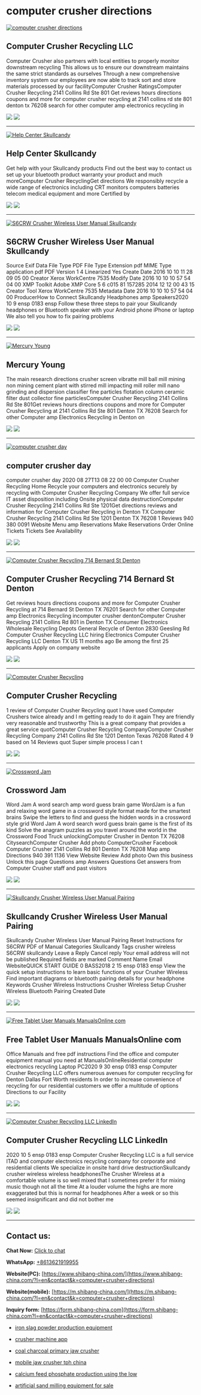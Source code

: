 # computer crusher directions

<a href="https://swt.shibang-china.com/?l=en&img&k=computer+crusher+directions" target="_blank">![computer crusher directions](http://static.shibang-china.com/all-800x300/1285.jpg)</a>

## Computer Crusher Recycling LLC
Computer Crusher also partners with local entities to properly monitor downstream recycling This allows us to ensure our downstream maintains the same strict standards as ourselves Through a new comprehensive inventory system our employees are now able to track sort and store materials processed by our facilityComputer Crusher RatingsComputer Crusher Recycling 2141 Collins Rd Ste 801 Get reviews hours directions coupons and more for computer crusher recycling at 2141 collins rd ste 801 denton tx 76208 search for other computer amp electronics recycling in


<a href="https://whatsapp.shibangsoft.com/WhatsApp.php" target="_blank" title="WhatsApp">![](http://static.shibang-china.com/icon/whatsapp.png)</a> <a href="https://swt.shibang-china.com/?l=en&icon&k=computer+crusher+directions" target="_blank">![](http://static.shibang-china.com/icon/chat-en.png)</a>

---

<a href="https://swt.shibang-china.com/?l=en&img&k=computer+crusher+directions" target="_blank">![Help Center Skullcandy](http://static.shibang-china.com/all-800x300/433.jpg)</a>

## Help Center Skullcandy
Get help with your Skullcandy products Find out the best way to contact us set up your bluetooth product warranty your product and much moreComputer Crusher RecyclingGet directions We responsibly recycle a wide range of electronics including CRT monitors computers batteries telecom medical equipment and more Certified by


<a href="https://whatsapp.shibangsoft.com/WhatsApp.php" target="_blank" title="WhatsApp">![](http://static.shibang-china.com/icon/whatsapp.png)</a> <a href="https://swt.shibang-china.com/?l=en&icon&k=computer+crusher+directions" target="_blank">![](http://static.shibang-china.com/icon/chat-en.png)</a>

---

<a href="https://swt.shibang-china.com/?l=en&img&k=computer+crusher+directions" target="_blank">![S6CRW Crusher Wireless User Manual Skullcandy](http://static.shibang-china.com/all-800x300/1191.jpg)</a>

## S6CRW Crusher Wireless User Manual Skullcandy
Source Exif Data File Type PDF File Type Extension pdf MIME Type application pdf PDF Version 1 4 Linearized Yes Create Date 2016 10 10 11 28 09 05 00 Creator Xerox WorkCentre 7535 Modify Date 2016 10 10 10 57 54 04 00 XMP Toolkit Adobe XMP Core 5 6 c015 81 157285 2014 12 12 00 43 15 Creator Tool Xerox WorkCentre 7535 Metadata Date 2016 10 10 10 57 54 04 00 ProducerHow to Connect Skullcandy Headphones amp Speakers2020 10 9 ensp 0183 ensp Follow these three steps to pair your Skullcandy headphones or Bluetooth speaker with your Android phone iPhone or laptop We also tell you how to fix pairing problems


<a href="https://whatsapp.shibangsoft.com/WhatsApp.php" target="_blank" title="WhatsApp">![](http://static.shibang-china.com/icon/whatsapp.png)</a> <a href="https://swt.shibang-china.com/?l=en&icon&k=computer+crusher+directions" target="_blank">![](http://static.shibang-china.com/icon/chat-en.png)</a>

---

<a href="https://swt.shibang-china.com/?l=en&img&k=computer+crusher+directions" target="_blank">![Mercury Young](http://static.shibang-china.com/all-800x300/1136.jpg)</a>

## Mercury Young
The main research directions crusher screen vibratte mill ball mill mining non mining cement plant with stirred mill impacting mill roller mill nano grinding and dispersion classifier fine particles flotation column ceramic filter dust collector fine particlesComputer Crusher Recycling 2141 Collins Rd Ste 801Get reviews hours directions coupons and more for Computer Crusher Recycling at 2141 Collins Rd Ste 801 Denton TX 76208 Search for other Computer amp Electronics Recycling in Denton on


<a href="https://whatsapp.shibangsoft.com/WhatsApp.php" target="_blank" title="WhatsApp">![](http://static.shibang-china.com/icon/whatsapp.png)</a> <a href="https://swt.shibang-china.com/?l=en&icon&k=computer+crusher+directions" target="_blank">![](http://static.shibang-china.com/icon/chat-en.png)</a>

---

<a href="https://swt.shibang-china.com/?l=en&img&k=computer+crusher+directions" target="_blank">![computer crusher day](http://static.shibang-china.com/all-800x300/153.jpg)</a>

## computer crusher day
computer crusher day 2020 08 27T13 08 22 00 00 Computer Crusher Recycling Home Recycle your computers and electronics securely by recycling with Computer Crusher Recycling Company We offer full service IT asset disposition including Onsite physical data destructionComputer Crusher Recycling 2141 Collins Rd Ste 1201Get directions reviews and information for Computer Crusher Recycling in Denton TX Computer Crusher Recycling 2141 Collins Rd Ste 1201 Denton TX 76208 1 Reviews 940 380 0091 Website Menu amp Reservations Make Reservations Order Online Tickets Tickets See Availability


<a href="https://whatsapp.shibangsoft.com/WhatsApp.php" target="_blank" title="WhatsApp">![](http://static.shibang-china.com/icon/whatsapp.png)</a> <a href="https://swt.shibang-china.com/?l=en&icon&k=computer+crusher+directions" target="_blank">![](http://static.shibang-china.com/icon/chat-en.png)</a>

---

<a href="https://swt.shibang-china.com/?l=en&img&k=computer+crusher+directions" target="_blank">![Computer Crusher Recycling 714 Bernard St Denton](http://static.shibang-china.com/all-800x300/1367.jpg)</a>

## Computer Crusher Recycling 714 Bernard St Denton
Get reviews hours directions coupons and more for Computer Crusher Recycling at 714 Bernard St Denton TX 76201 Search for other Computer amp Electronics Recycling incomputer crusher dentonComputer Crusher Recycling 2141 Collins Rd 801 in Denton TX Consumer Electronics Wholesale Recycling Depots General Recycle of Denton 2830 Geesling Rd Computer Crusher Recycling LLC hiring Electronics Computer Crusher Recycling LLC Denton TX US 11 months ago Be among the first 25 applicants Apply on company website


<a href="https://whatsapp.shibangsoft.com/WhatsApp.php" target="_blank" title="WhatsApp">![](http://static.shibang-china.com/icon/whatsapp.png)</a> <a href="https://swt.shibang-china.com/?l=en&icon&k=computer+crusher+directions" target="_blank">![](http://static.shibang-china.com/icon/chat-en.png)</a>

---

<a href="https://swt.shibang-china.com/?l=en&img&k=computer+crusher+directions" target="_blank">![Computer Crusher Recycling](http://static.shibang-china.com/all-800x300/88.jpg)</a>

## Computer Crusher Recycling
1 review of Computer Crusher Recycling quot I have used Computer Crushers twice already and I m getting ready to do it again They are friendly very reasonable and trustworthy This is a great company that provides a great service quotComputer Crusher Recycling CompanyComputer Crusher Recycling Company 2141 Collins Rd Ste 1201 Denton Texas 76208 Rated 4 9 based on 14 Reviews quot Super simple process I can t


<a href="https://whatsapp.shibangsoft.com/WhatsApp.php" target="_blank" title="WhatsApp">![](http://static.shibang-china.com/icon/whatsapp.png)</a> <a href="https://swt.shibang-china.com/?l=en&icon&k=computer+crusher+directions" target="_blank">![](http://static.shibang-china.com/icon/chat-en.png)</a>

---

<a href="https://swt.shibang-china.com/?l=en&img&k=computer+crusher+directions" target="_blank">![Crossword Jam](http://static.shibang-china.com/all-800x300/1098.jpg)</a>

## Crossword Jam
Word Jam A word search amp word guess brain game WordJam is a fun and relaxing word game in a crossword style format made for the smartest brains Swipe the letters to find and guess the hidden words in a crossword style grid Word Jam A word search word guess brain game is the first of its kind Solve the anagram puzzles as you travel around the world in the Crossword Food Truck unlockingComputer Crusher in Denton TX 76208 CitysearchComputer Crusher Add photo ComputerCrusher Facebook Computer Crusher 2141 Collins Rd 801 Denton TX 76208 Map amp Directions 940 391 1136 View Website Review Add photo Own this business Unlock this page Questions amp Answers Questions Get answers from Computer Crusher staff and past visitors


<a href="https://whatsapp.shibangsoft.com/WhatsApp.php" target="_blank" title="WhatsApp">![](http://static.shibang-china.com/icon/whatsapp.png)</a> <a href="https://swt.shibang-china.com/?l=en&icon&k=computer+crusher+directions" target="_blank">![](http://static.shibang-china.com/icon/chat-en.png)</a>

---

<a href="https://swt.shibang-china.com/?l=en&img&k=computer+crusher+directions" target="_blank">![Skullcandy Crusher Wireless User Manual Pairing](http://static.shibang-china.com/all-800x300/1341.jpg)</a>

## Skullcandy Crusher Wireless User Manual Pairing
Skullcandy Crusher Wireless User Manual Pairing Reset Instructions for S6CRW PDF of Manual Categories Skullcandy Tags crusher wireless S6CRW skullcandy Leave a Reply Cancel reply Your email address will not be published Required fields are marked Comment Name Email WebsiteQUICK START GUIDE 0 BASS2018 2 15 ensp 0183 ensp View the quick setup instructions to learn basic functions of your Crusher Wireless Find important diagrams or bluetooth pairing details for your headphone Keywords Crusher Wireless Instructions Crusher Wireless Setup Crusher Wireless Bluetooth Pairing Created Date


<a href="https://whatsapp.shibangsoft.com/WhatsApp.php" target="_blank" title="WhatsApp">![](http://static.shibang-china.com/icon/whatsapp.png)</a> <a href="https://swt.shibang-china.com/?l=en&icon&k=computer+crusher+directions" target="_blank">![](http://static.shibang-china.com/icon/chat-en.png)</a>

---

<a href="https://swt.shibang-china.com/?l=en&img&k=computer+crusher+directions" target="_blank">![Free Tablet User Manuals ManualsOnline com](http://static.shibang-china.com/all-800x300/298.jpg)</a>

## Free Tablet User Manuals ManualsOnline com
Office Manuals and free pdf instructions Find the office and computer equipment manual you need at ManualsOnlineResidential computer electronics recycling Laptop PC2020 9 30 ensp 0183 ensp Computer Crusher Recycling LLC offers numerous avenues for computer recycling for Denton Dallas Fort Worth residents In order to increase convenience of recycling for our residential customers we offer a multitude of options Directions to our Facility


<a href="https://whatsapp.shibangsoft.com/WhatsApp.php" target="_blank" title="WhatsApp">![](http://static.shibang-china.com/icon/whatsapp.png)</a> <a href="https://swt.shibang-china.com/?l=en&icon&k=computer+crusher+directions" target="_blank">![](http://static.shibang-china.com/icon/chat-en.png)</a>

---

<a href="https://swt.shibang-china.com/?l=en&img&k=computer+crusher+directions" target="_blank">![Computer Crusher Recycling LLC LinkedIn](http://static.shibang-china.com/all-800x300/1354.jpg)</a>

## Computer Crusher Recycling LLC LinkedIn
2020 10 5 ensp 0183 ensp Computer Crusher Recycling LLC is a full service ITAD and computer electronics recycling company for corporate and residential clients We specialize in onsite hard drive destructionSkullcandy crusher wireless wireless headphonesThe Crusher Wireless at a comfortable volume is so well mixed that I sometimes prefer it for mixing music though not all the time At a louder volume the highs are more exaggerated but this is normal for headphones After a week or so this seemed insignificant and did not bother me


<a href="https://whatsapp.shibangsoft.com/WhatsApp.php" target="_blank" title="WhatsApp">![](http://static.shibang-china.com/icon/whatsapp.png)</a> <a href="https://swt.shibang-china.com/?l=en&icon&k=computer+crusher+directions" target="_blank">![](http://static.shibang-china.com/icon/chat-en.png)</a>

---
## Contact us:

**Chat Now:** [Click to chat](https://swt.shibang-china.com?l=en&contact&k=computer+crusher+directions)

**WhatsApp:**  [+8613621919955](https://whatsapp.shibangsoft.com/WhatsApp.php)

**Website(PC):** [https://www.shibang-china.com/](https://www.shibang-china.com/?l=en&contact&k=computer+crusher+directions)

**Website(mobile):** [https://m.shibang-china.com/](https://m.shibang-china.com/?l=en&contact&k=computer+crusher+directions)

**Inquiry form:** [https://form.shibang-china.com](https://form.shibang-china.com?l=en&contact&k=computer+crusher+directions)

* [iron slag powder production equipment](../162/iron%20slag%20powder%20production%20equipment.md)

* [crusher machine app](../166/crusher%20machine%20app.md)

* [coal charcoal primary jaw crusher](../170/coal%20charcoal%20primary%20jaw%20crusher.md)

* [mobile jaw crusher tph china](../170/mobile%20jaw%20crusher%20tph%20china.md)

* [calcium feed phosphate production using the low](../165/calcium%20feed%20phosphate%20production%20using%20the%20low.md)

* [artificial sand milling equipment for sale](../161/artificial%20sand%20milling%20equipment%20for%20sale.md)